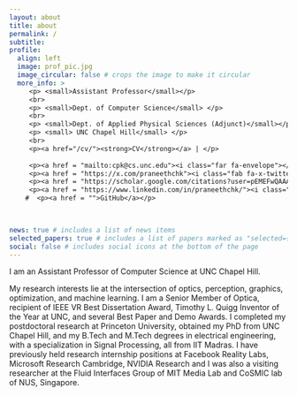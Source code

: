 ```yaml
---
layout: about
title: about
permalink: /
subtitle:
profile:
  align: left
  image: prof_pic.jpg
  image_circular: false # crops the image to make it circular
  more_info: >
     <p> <small>Assistant Professor</small></p> 
     <br>
     <p> <small>Dept. of Computer Science</small> </p>
     <br>
     <p> <small>Dept. of Applied Physical Sciences (Adjunct)</small></p> 
     <p> <small> UNC Chapel Hill</small> </p> 
     <br>
     <p><a href="/cv/"><strong>CV</strong></a> | </p>
     
     <p><a href = "mailto:cpk@cs.unc.edu"><i class="far fa-envelope"></i></a> </p>
     <p><a href = "https://x.com/praneethchk"><i class="fab fa-x-twitter"></i></a> </p>  
     <p><a href = "https://scholar.google.com/citations?user=pEMEFwQAAAAJ&hl=en&oi=ao"><i class="far fa-graduation-cap"></i> </a> </p>  
     <p><a href = "https://www.linkedin.com/in/praneethchk/"><i class="fab fa-linkedin"></i></a></p>  
    #  <p><a href = "">GitHub</a></p>
    


news: true # includes a list of news items
selected_papers: true # includes a list of papers marked as "selected={true}"
social: false # includes social icons at the bottom of the page
---
```


<!-- Write your biography here. Tell the world about yourself. Link to your favorite [subreddit](http://reddit.com). You can put a picture in, too. The code is already in, just name your picture `prof_pic.jpg` and put it in the `img/` folder.

Put your address / P.O. box / other info right below your picture. You can also disable any of these elements by editing `profile` property of the YAML header of your `_pages/about.md`. Edit `_bibliography/papers.bib` and Jekyll will render your [publications page](/al-folio/publications/) automatically.

Link to your social media connections, too. This theme is set up to use [Font Awesome icons](https://fontawesome.com/) and [Academicons](https://jpswalsh.github.io/academicons/), like the ones below. Add your Facebook, Twitter, LinkedIn, Google Scholar, or just disable all of them. -->

I am an Assistant Professor of Computer Science at UNC Chapel Hill.   

My research interests lie at the intersection of optics, perception, graphics, optimization, and machine learning. I am a Senior Member of Optica, recipient of IEEE VR Best Dissertation Award, Timothy L. Quigg Inventor of the Year at UNC, and several Best Paper and Demo Awards. I completed my postdoctoral research at Princeton University, obtained my PhD from UNC Chapel Hill, and my B.Tech and M.Tech degrees in electrical engineering, with a specialization in Signal Processing, all from IIT Madras. I have previously held research internship positions at Facebook Reality Labs, Microsoft Research Cambridge, NVIDIA Research and I was also a visiting researcher at the Fluid Interfaces Group of MIT Media Lab and CoSMIC lab of NUS, Singapore. 
